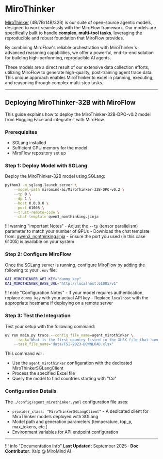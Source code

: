 # MiroThinker

[MiroThinker](https://github.com/MiroMindAI/MiroThinker) (4B/7B/14B/32B) is our suite of open-source agentic models, designed to work seamlessly with the MiroFlow framework. Our models are specifically built to handle **complex, multi-tool tasks**, leveraging the reproducible and robust foundation that MiroFlow provides.

By combining MiroFlow's reliable orchestration with MiroThinker's advanced reasoning capabilities, we offer a powerful, end-to-end solution for building high-performing, reproducible AI agents.

These models are a direct result of our extensive data collection efforts, utilizing MiroFlow to generate high-quality, post-training agent trace data. This unique approach enables MiroThinker to excel in planning, executing, and reasoning through complex multi-step tasks.

---

## Deploying MiroThinker-32B with MiroFlow

This guide explains how to deploy the MiroThinker-32B-DPO-v0.2 model from Hugging Face and integrate it with MiroFlow.

### Prerequisites

- SGLang installed
- Sufficient GPU memory for the model
- MiroFlow repository set up

### Step 1: Deploy Model with SGLang

Deploy the MiroThinker-32B model using SGLang:

```bash title="SGLang Server Deployment"
python3 -m sglang.launch_server \
    --model-path miromind-ai/MiroThinker-32B-DPO-v0.2 \
    --tp 8 \
    --dp 1 \
    --host 0.0.0.0 \
    --port 61005 \
    --trust-remote-code \
    --chat-template qwen3_nonthinking.jinja
```

!!! warning "Important Notes"
    - Adjust the `--tp` (tensor parallelism) parameter to match your number of GPUs
    - Download the chat template from: [qwen3_nonthinking.jinja](https://qwen.readthedocs.io/zh-cn/latest/_downloads/c101120b5bebcc2f12ec504fc93a965e/qwen3_nonthinking.jinja)
    - Ensure the port you used (in this case 61005) is available on your system

### Step 2: Configure MiroFlow

Once the SGLang server is running, configure MiroFlow by adding the following to your `.env` file:

```bash title="Environment Configuration"
OAI_MIROTHINKER_API_KEY="dummy_key"
OAI_MIROTHINKER_BASE_URL="http://localhost:61005/v1"
```

!!! note "Configuration Notes"
    - If your model requires authentication, replace `dummy_key` with your actual API key
    - Replace `localhost` with the appropriate hostname if deploying on a remote server

### Step 3: Test the Integration

Test your setup with the following command:

```bash title="Test Command"
uv run main.py trace --config_file_name=agent_mirothinker \
    --task="What is the first country listed in the XLSX file that have names starting with Co?" \
    --task_file_name="data/FSI-2023-DOWNLOAD.xlsx"
```

This command will:
- Use the `agent_mirothinker` configuration with the dedicated MiroThinkerSGLangClient
- Process the specified Excel file
- Query the model to find countries starting with "Co"

### Configuration Details

The `./config/agent_mirothinker.yaml` configuration file uses:

- `provider_class: "MiroThinkerSGLangClient"` - A dedicated client for MiroThinker models deployed with SGLang
- Model path and generation parameters (temperature, top_p, max_tokens, etc.)
- Environment variables for API endpoint configuration

---

!!! info "Documentation Info"
    **Last Updated:** September 2025 · **Doc Contributor:** Xalp @ MiroMind AI